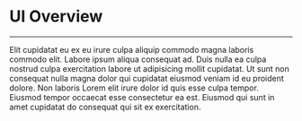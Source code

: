 # **UI Overview**
---
Elit cupidatat eu ex eu irure culpa aliquip commodo magna laboris commodo elit. Labore ipsum aliqua consequat ad. Duis nulla ea culpa nostrud culpa exercitation labore ut adipisicing mollit cupidatat. Ut sunt non consequat nulla magna dolor qui cupidatat eiusmod veniam id eu proident dolore. Non laboris Lorem elit irure dolor id quis esse culpa tempor. Eiusmod tempor occaecat esse consectetur ea est. Eiusmod qui sunt in amet cupidatat do consequat qui sit ex exercitation.